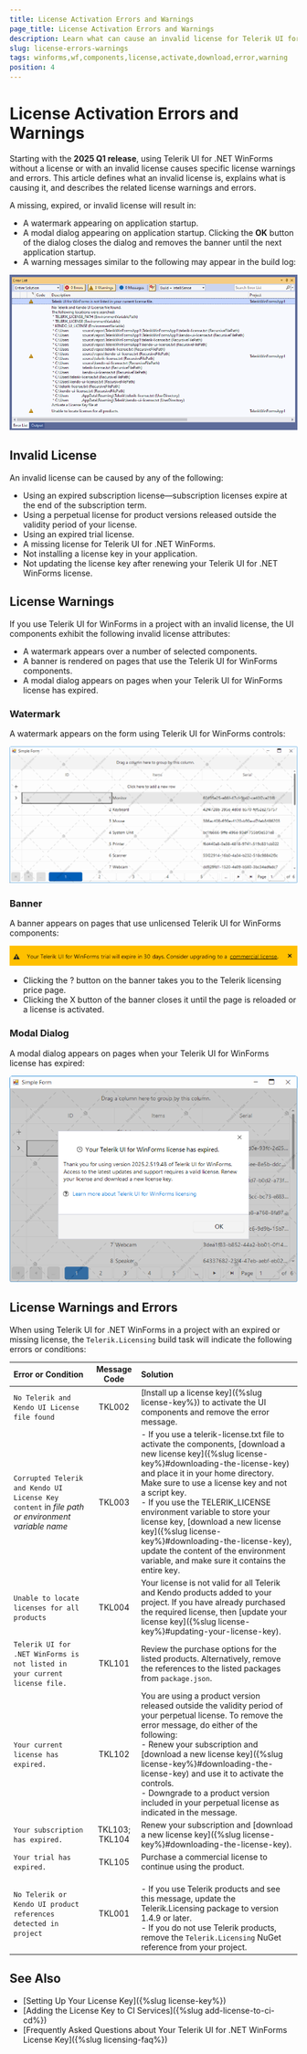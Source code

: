 ```yaml
---
title: License Activation Errors and Warnings
page_title: License Activation Errors and Warnings
description: Learn what can cause an invalid license for Telerik UI for .NET WinForms, learn what are the common warnings and errors, and learn how to solve them.
slug: license-errors-warnings
tags: winforms,wf,components,license,activate,download,error,warning
position: 4
---
```


# License Activation Errors and Warnings

Starting with the __2025 Q1 release__, using Telerik UI for .NET WinForms without a license or with an invalid license causes specific license warnings and errors. This article defines what an invalid license is, explains what is causing it, and describes the related license warnings and errors.

A missing, expired, or invalid license will result in:
  - A watermark appearing on application startup.
  - A modal dialog appearing on application startup. Clicking the **OK** button of the dialog closes the dialog and removes the banner until the next application startup.
  - A warning messages similar to the following may appear in the build log:

![warning messages](images/license-errors-warnings001.png) 

## Invalid License

An invalid license can be caused by any of the following:

- Using an expired subscription license—subscription licenses expire at the end of the subscription term.
- Using a perpetual license for product versions released outside the validity period of your license.
- Using an expired trial license.
- A missing license for Telerik UI for .NET WinForms.
- Not installing a license key in your application.
- Not updating the license key after renewing your Telerik UI for .NET WinForms license.

## License Warnings

If you use Telerik UI for WinForms in a project with an invalid license, the UI components exhibit the following invalid license attributes:

* A watermark appears over a number of selected components.
* A banner is rendered on pages that use the Telerik UI for WinForms components.
* A modal dialog appears on pages when your Telerik UI for WinForms license has expired.

### Watermark

A watermark appears on the form using Telerik UI for WinForms controls:

![Watermark in the Light Theme](images/watermark.png)

### Banner

A banner appears on pages that use unlicensed Telerik UI for WinForms components:

![Banner](images/banner.png)

* Clicking the ? button on the banner takes you to the Telerik licensing price page.
* Clicking the X button of the banner closes it until the page is reloaded or a license is activated.

### Modal Dialog

A modal dialog appears on pages when your Telerik UI for WinForms license has expired:

![Modal Dialog](images/modal-dialog.png)

## License Warnings and Errors

When using Telerik UI for .NET WinForms in a project with an expired or missing license, the `Telerik.Licensing` build task will indicate the following errors or conditions:

| Error or Condition           |Message Code   |Solution           |
|:-----------------------------|:-----------:|:--------------------|
| `No Telerik and Kendo UI License file found`           |TKL002   | [Install up a license key]({%slug license-key%}) to activate the UI components and remove the error message. | 
| `Corrupted Telerik and Kendo UI License Key content` in *file path or environment variable name* |TKL003      |- If you use a telerik-license.txt file to activate the components, [download a new license key]({%slug license-key%}#downloading-the-license-key) and place it in your home directory. Make sure to use a license key and not a script key. <br> - If you use the TELERIK_LICENSE environment variable to store your license key, [download a new license key]({%slug license-key%}#downloading-the-license-key), update the content of the environment variable, and make sure it contains the entire key.|
|`Unable to locate licenses for all products`|TKL004|Your license is not valid for all Telerik and Kendo products added to your project. If you have already purchased the required license, then [update your license key]({%slug license-key%}#updating-your-license-key).|
| `Telerik UI for .NET WinForms is not listed in your current license file.` |TKL101| Review the purchase options for the listed products. Alternatively, remove the references to the listed packages from `package.json`. |
| `Your current license has expired.` |TKL102| You are using a product version released outside the validity period of your perpetual license. To remove the error message, do either of the following: <br> - Renew your subscription and [download a new license key]({%slug license-key%}#downloading-the-license-key) and use it to activate the controls. <br> - Downgrade to a product version included in your perpetual license as indicated in the message. |
| `Your subscription has expired.`|TKL103; TKL104  | Renew your subscription and [download a new license key]({%slug license-key%}#downloading-the-license-key).|
| `Your trial has expired.`    |TKL105   | Purchase a commercial license to continue using the product. |
|`No Telerik or Kendo UI product references detected in project`|TKL001| <br> - If you use Telerik products and see this message, update the Telerik.Licensing package to version 1.4.9 or later. <br> - If you do not use Telerik products, remove the `Telerik.Licensing` NuGet reference from your project.|


## See Also

* [Setting Up Your License Key]({%slug license-key%})
* [Adding the License Key to CI Services]({%slug add-license-to-ci-cd%})
* [Frequently Asked Questions about Your Telerik UI for .NET WinForms License Key]({%slug licensing-faq%})
